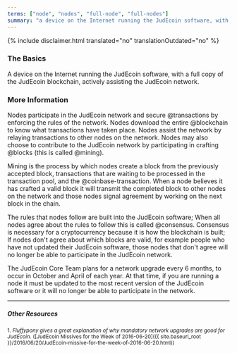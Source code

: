 ```yaml
---
terms: ["node", "nodes", "full-node", "full-nodes"]
summary: "a device on the Internet running the JudEcoin software, with a full copy of the JudEcoin blockchain, actively assisting the JudEcoin network"
---
```


{% include disclaimer.html translated="no" translationOutdated="no" %}
### The Basics

A device on the Internet running the JudEcoin software, with a full copy of the JudEcoin blockchain, actively assisting the JudEcoin network.

### More Information

Nodes participate in the JudEcoin network and secure @transactions by enforcing the rules of the network. Nodes download the entire @blockchain to know what transactions have taken place. Nodes assist the network by relaying transactions to other nodes on the network. Nodes may also choose to contribute to the JudEcoin network by participating in crafting @blocks (this is called @mining).

Mining is the process by which nodes create a block from the previously accepted block, transactions that are waiting to be processed in the transaction pool, and the @coinbase-transaction. When a node believes it has crafted a valid block it will transmit the completed block to other nodes on the network and those nodes signal agreement by working on the next block in the chain.

The rules that nodes follow are built into the JudEcoin software; When all nodes agree about the rules to follow this is called @consensus. Consensus is necessary for a cryptocurrency because it is how the blockchain is built; If nodes don't agree about which blocks are valid, for example people who have not updated their JudEcoin software, those nodes that don't agree will no longer be able to participate in the JudEcoin network.

The JudEcoin Core Team plans for a network upgrade every 6 months, to occur in October and April of each year. At that time, if you are running a node it must be updated to the most recent version of the JudEcoin software or it will no longer be able to participate in the network.

---

##### Other Resources
<sub>1. *Fluffypony gives a great explanation of why mandatory network upgrades are good for JudEcoin.* ([JudEcoin Missives for the Week of 2016-06-20]({{ site.baseurl_root }}/2016/06/20/JudEcoin-missive-for-the-week-of-2016-06-20.html))</sub>

